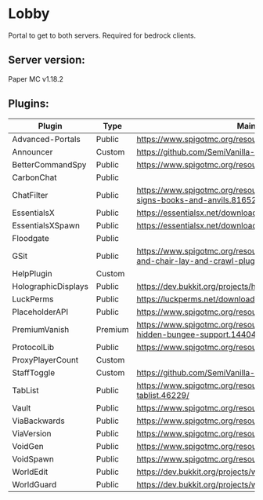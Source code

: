 # Lobby

Portal to get to both servers. Required for bedrock clients.

## Server version:

Paper MC v1.18.2

## Plugins:

Plugin                      |   Type   |  Main Page  | Dev Build | Maintainer
--------------------------- | -------- | ----------- | --------- | -------------
Advanced-Portals            | Public   | https://www.spigotmc.org/resources/advanced-portals.14356/ | | NA
Announcer                   | Custom   | https://github.com/SemiVanilla-MC/Announcer | | Badbird
BetterCommandSpy            | Public   | https://www.spigotmc.org/resources/bettercommandspy.84030/ | | NA
CarbonChat                  | Public   | | https://github.com/Hexaoxide/Carbon | NA
ChatFilter                  | Public   | https://www.spigotmc.org/resources/chatfilter-filter-chat-signs-books-and-anvils.81652/ | | NA
EssentialsX                 | Public   | https://essentialsx.net/downloads.html | | NA
EssentialsXSpawn            | Public   | https://essentialsx.net/downloads.html | | NA
Floodgate                   | Public   | | https://github.com/GeyserMC/Floodgate/ | NA
GSit                        | Public   | https://www.spigotmc.org/resources/gsit-modern-sit-seat-and-chair-lay-and-crawl-plugin-1-14-x-1-18-x.62325/ | | NA
HelpPlugin                  | Custom   | | https://github.com/SemiVanilla-MC/HelpPlugin | Badbird
HolographicDisplays         | Public   | https://dev.bukkit.org/projects/holographic-displays | https://ci.codemc.io/job/filoghost/job/HolographicDisplays/changes | NA
LuckPerms                   | Public   | https://luckperms.net/download | | NA
PlaceholderAPI              | Public   | https://www.spigotmc.org/resources/placeholderapi.6245/ | | NA
PremiumVanish               | Premium  | https://www.spigotmc.org/resources/premiumvanish-stay-hidden-bungee-support.14404/ | | NA
ProtocolLib                 | Public   | https://www.spigotmc.org/resources/protocollib.1997/ | https://ci.dmulloy2.net/job/ProtocolLib/lastSuccessfulBuild/ | NA
ProxyPlayerCount            | Custom   | | ? | Badbird
StaffToggle                 | Custom   | https://github.com/SemiVanilla-MC/StaffToggle | Badbird
TabList                     | Public   | https://www.spigotmc.org/resources/animated-tab-tablist.46229/ | | NA
Vault                       | Public   | https://www.spigotmc.org/resources/vault.34315/ | | NA
ViaBackwards                | Public   | https://www.spigotmc.org/resources/viabackwards.27448/ | | NA
ViaVersion                  | Public   | https://www.spigotmc.org/resources/viaversion.19254/ | | NA
VoidGen                     | Public   | https://www.spigotmc.org/resources/voidgen.25391/ | | NA
VoidSpawn                   | Public   | https://www.spigotmc.org/resources/voidspawn.19350/ | | NA
WorldEdit                   | Public   | https://dev.bukkit.org/projects/worldedit/files | https://builds.enginehub.org/job/worldedit?branch=master | NA
WorldGuard                  | Public   | https://dev.bukkit.org/projects/worldguard/files | https://builds.enginehub.org/job/worldguard | NA
